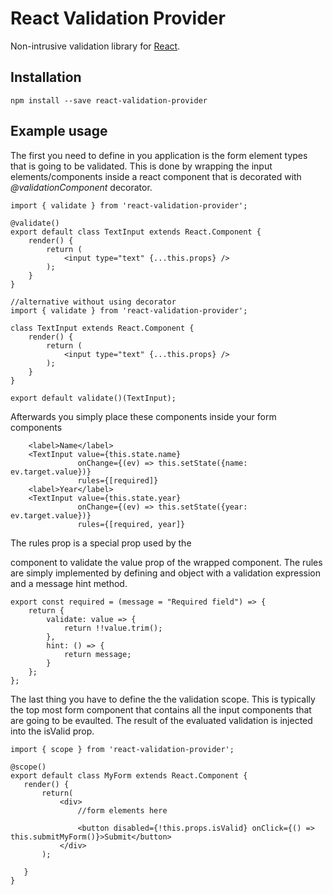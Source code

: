 # React Validation Provider

Non-intrusive validation library for [React](https://facebook.github.io/react/). 

## Installation

```
npm install --save react-validation-provider
```
    
## Example usage

The first you need to define in you application is the form element types
that is going to be validated. This is done by wrapping the input elements/components
inside a react component that is decorated with *@validationComponent* decorator. 

```
import { validate } from 'react-validation-provider';

@validate()
export default class TextInput extends React.Component {
    render() {
        return ( 
            <input type="text" {...this.props} />
        );
    }
}
````

```
//alternative without using decorator
import { validate } from 'react-validation-provider';

class TextInput extends React.Component {
    render() {
        return ( 
            <input type="text" {...this.props} />
        );
    }
}

export default validate()(TextInput);
````

Afterwards you simply place these components inside your form components

```
    <label>Name</label>
    <TextInput value={this.state.name}
               onChange={(ev) => this.setState({name: ev.target.value})}
               rules={[required]}
    <label>Year</label>
    <TextInput value={this.state.year}
               onChange={(ev) => this.setState({year: ev.target.value})}
               rules={[required, year]}
``` 

The rules prop is a special prop used by the 




component to validate 
the value prop of the wrapped component. The rules are simply implemented by 
defining and object with a validation expression and a message hint method.

```
export const required = (message = "Required field") => {
    return {
        validate: value => {
            return !!value.trim();
        },
        hint: () => {
            return message;
        }
    };
};
```

The last thing you have to define the the validation scope. This is typically the top most form component that 
contains all the input components that are going to be evaulted. The result of the evaluated validation is 
injected into the isValid prop.

```
import { scope } from 'react-validation-provider';

@scope()
export default class MyForm extends React.Component {
   render() {
       return( 
           <div>
               //form elements here

               <button disabled={!this.props.isValid} onClick={() => this.submitMyForm()}>Submit</button>
           </div>
       );

   }
}
````

